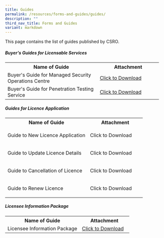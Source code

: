 ```yaml
---
title: Guides
permalink: /resources/forms-and-guides/guides/
description: ""
third_nav_title: Forms and Guides
variant: markdown
---
```

This page contains the list of guides published by CSRO.

##### Buyer's Guides for Licensable Services
<table>
<tbody><tr>
	<th width="60%"><b>Name of Guide</b></th>
	<th width="40%"><b>Attachment</b></th>
</tr>
<tr>
	<td>Buyer's Guide for Managed Security Operations Centre</td>
	<td><a href="/files/guides/buyer's%20guide%20for%20msoc_v1.pdf" download="">Click to Download</a></td>
</tr>
<tr>
	<td>Buyer's Guide for Penetration Testing Service</td>
	<td><a href="/files/guides/buyer's%20guide%20for%20pt_v1.pdf" download="">Click to Download</a></td>
</tr>
</tbody>
</table>


##### Guides for Licence Application
<table>
<tbody><tr>
	<th width="60%"><b>Name of Guide</b></th>
	<th width="40%"><b>Attachment</b></th>
</tr>
<tr>
	<td>Guide to New Licence Application</td>
<td><p href="/files/guides/guide%20to%20new%20licence%20application.pdf" download="">Click to Download</p></td>
</tr>
<tr>
	<td>Guide to Update Licence Details</td>
<td><p href="/files/guides/guide%20to%20update%20licence%20details.pdf" download="">Click to Download</p></td>
</tr>
<tr>
	<td>Guide to Cancellation of Licence</td>
<td><p href="/files/guides/guide%20to%20cancellation%20of%20licence.pdf" download="">Click to Download</p></td>
</tr>
	<tr><td>Guide to Renew Licence </td>
<td><p href="/files/guides/guide%20to%20update%20licence%20details.pdf" download="">Click to Download</p></td>
</tr>
<tr>

</tr>
</tbody>
</table>

##### Licensee Information Package
<table>
<tbody><tr>
	<th width="60%"><b>Name of Guide</b></th>
	<th width="40%"><b>Attachment</b></th>
</tr>
<tr>
	<td>Licensee Information Package</td>
<td><a href="/files/guides/licensee%20information%20package.pdf" download="">Click to Download</a></td>
</tr>
</tbody>
</table>